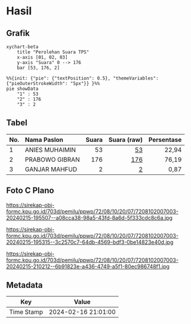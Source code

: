 # Hasil

## Grafik

```mermaid
xychart-beta
    title "Perolehan Suara TPS"
    x-axis [01, 02, 03]
    y-axis "Suara" 0 --> 176
    bar [53, 176, 2]
```

```mermaid
%%{init: {"pie": {"textPosition": 0.5}, "themeVariables": {"pieOuterStrokeWidth": "5px"}} }%%
pie showData
    "1" : 53
    "2" : 176
    "3" : 2
```

## Tabel

| No. | Nama Paslon    | Suara | Suara (raw) | Persentase |
|:--- |:-------------- | -----:| -----------:| ----------:|
| 1   | ANIES MUHAIMIN | 53    | [53][p-1]   | 22,94      |
| 2   | PRABOWO GIBRAN | 176   | [176][p-2]  | 76,19      |
| 3   | GANJAR MAHFUD  | 2     | [2][p-3]    | 0,87       |


[p-1]: https://github.com/gigit-pemilu/pemilu-2024-72-sulawesi-tengah/blob/main/pilpres/hitung-suara/sub/72-sulawesi-tengah/sub/08-parigi-moutong/sub/10-tinombo-selatan/sub/2007-tada-selatan/sub/003-tps/sub/paslon-1.txt
[p-2]: https://github.com/gigit-pemilu/pemilu-2024-72-sulawesi-tengah/blob/main/pilpres/hitung-suara/sub/72-sulawesi-tengah/sub/08-parigi-moutong/sub/10-tinombo-selatan/sub/2007-tada-selatan/sub/003-tps/sub/paslon-2.txt
[p-3]: https://github.com/gigit-pemilu/pemilu-2024-72-sulawesi-tengah/blob/main/pilpres/hitung-suara/sub/72-sulawesi-tengah/sub/08-parigi-moutong/sub/10-tinombo-selatan/sub/2007-tada-selatan/sub/003-tps/sub/paslon-3.txt

## Foto C Plano

https://sirekap-obj-formc.kpu.go.id/703d/pemilu/ppwp/72/08/10/20/07/7208102007003-20240215-195507--a08cca38-98a5-43fd-8a6d-5f333cdc8c6a.jpg

https://sirekap-obj-formc.kpu.go.id/703d/pemilu/ppwp/72/08/10/20/07/7208102007003-20240215-195315--3c2570c7-64db-4569-bdf3-0be14823e40d.jpg

https://sirekap-obj-formc.kpu.go.id/703d/pemilu/ppwp/72/08/10/20/07/7208102007003-20240215-210212--6b91823e-a436-4749-a5f1-80ec986748f1.jpg


## Metadata

| Key        | Value               |
| ---------- | ------------------- |
| Time Stamp | 2024-02-16 21:01:00 |



